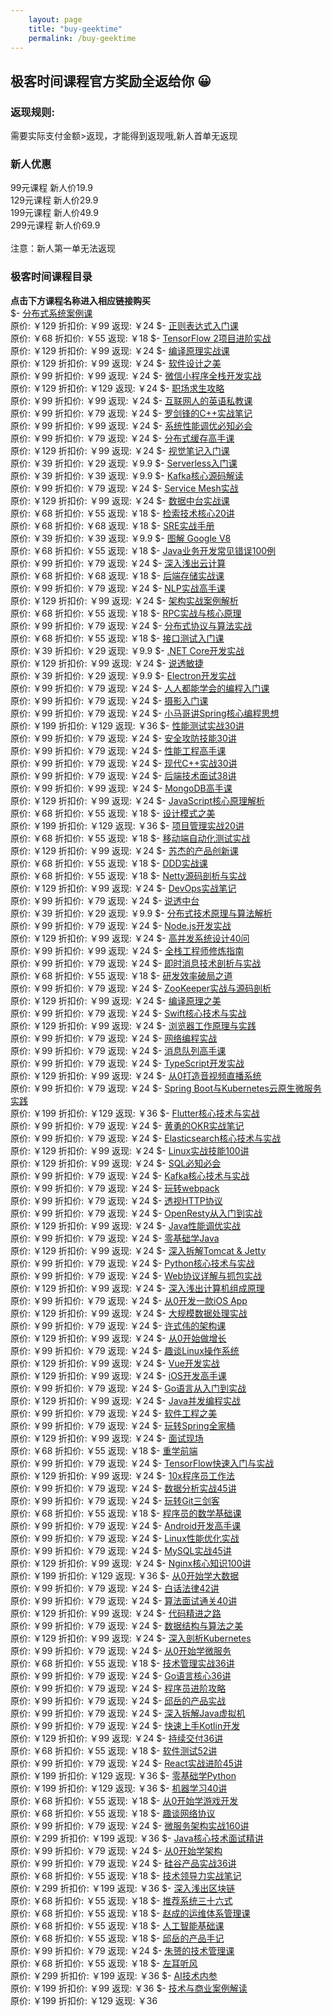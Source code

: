 ```yaml
---
    layout: page
    title: "buy-geektime"
    permalink: /buy-geektime
---
```

## 极客时间课程官方奖励全返给你 😀<br/>
### 返现规则: <br/>
需要实际支付金额>返现，才能得到返现哦,新人首单无返现 <br/>
### 新人优惠
99元课程 新人价19.9 <br/>
129元课程 新人价29.9  <br/>
199元课程 新人价49.9 <br/>
299元课程 新人价69.9 <br/><br/>
注意：新人第一单无法返现<br/>
### 极客时间课程目录 <br/>
 **点击下方课程名称进入相应链接购买** <br/>
$- [分布式系统案例课](https://time.geekbang.org/course/intro/100053601?code=3R0rU3CsrxD9YkSQhp4pATvHgYxKaV05qRaXLelxjW4%3D)<br/> 原价: ￥129 折扣价: ￥99 返现: ￥24 
$- [正则表达式入门课](https://time.geekbang.org/column/intro/100053301?code=l02sShdJb3hnBNcMOtyQXII0nnXpvXHhKzfUYpioRDY%3D)<br/> 原价: ￥68 折扣价: ￥55 返现: ￥18 
$- [TensorFlow 2项目进阶实战](https://time.geekbang.org/course/intro/100053201?code=JsYeFhYpAP2bFMxRsQmE7Yhs9c%2FlJfUSzwOpkMuaUU4%3D)<br/> 原价: ￥129 折扣价: ￥99 返现: ￥24 
$- [编译原理实战课](https://time.geekbang.org/column/intro/100052801?code=RuQkwDRgq2FHCykTGy4cImiftLFYkc8AYetdsV%2FRbZk%3D)<br/> 原价: ￥129 折扣价: ￥99 返现: ￥24 
$- [软件设计之美](https://time.geekbang.org/column/intro/100052601?code=ZYnMe4QzY-zjcmN35w4zFmRhp8AMnHfb2CSwQedMAA8%3D)<br/> 原价: ￥99 折扣价: ￥99 返现: ￥24 
$- [微信小程序全栈开发实战](https://time.geekbang.org/course/intro/100052401?code=Hef1Qv%2FuvaynFrKyEsECC57kzx--YuQ83aiZ4i2diD8%3D)<br/> 原价: ￥129 折扣价: ￥129 返现: ￥24 
$- [职场求生攻略](https://time.geekbang.org/column/intro/100052201?code=bfSxlXR8c6OGaQ1zO8GOriqvI9NGd4UkF8dGIrLD98A%3D)<br/> 原价: ￥99 折扣价: ￥99 返现: ￥24 
$- [互联网人的英语私教课](https://time.geekbang.org/column/intro/100051901?code=lHFfWzhkCgIqkH44ct%2F1Pnhq%2FJM-Ey32%2FR%2FYL3vfCiM%3D)<br/> 原价: ￥99 折扣价: ￥79 返现: ￥24 
$- [罗剑锋的C++实战笔记](https://time.geekbang.org/column/intro/100051801?code=rTOCiRlzlWuX2H24mdscIrdUU1El-c1vFhEqkCRQ-2w%3D)<br/> 原价: ￥99 折扣价: ￥99 返现: ￥24 
$- [系统性能调优必知必会](https://time.geekbang.org/column/intro/100051201?code=Iq5-fcKG1kZm9vLra-6TNj6PMO4z7nmpMNKB8LhF6VI%3D)<br/> 原价: ￥99 折扣价: ￥79 返现: ￥24 
$- [分布式缓存高手课](https://time.geekbang.org/course/intro/100051101?code=VOJds-uLuAtpzJoKLznTXEcRnupjgsiljsFPVBComPU%3D)<br/> 原价: ￥129 折扣价: ￥99 返现: ￥24 
$- [视觉笔记入门课](https://time.geekbang.org/column/intro/100050701?code=Y9CZOjEjS%2FPLIWi1JkNNg6ws4ge0kficT00C4B67kNc%3D)<br/> 原价: ￥39 折扣价: ￥29 返现: ￥9.9 
$- [Serverless入门课](https://time.geekbang.org/column/intro/100050201?code=wo6Jge8Oo6xW4WUejRQNXQ-RS-vB30KXwLyCj%2Fn8%2FbY%3D)<br/> 原价: ￥39 折扣价: ￥39 返现: ￥9.9 
$- [Kafka核心源码解读](https://time.geekbang.org/column/intro/100050101?code=y8Su6M1U0XsHnuYXxuPXZU3EvIXJaXwFdXSVRzb8ltQ%3D)<br/> 原价: ￥99 折扣价: ￥79 返现: ￥24 
$- [Service Mesh实战](https://time.geekbang.org/course/intro/100049401?code=s3D26%2FwFb1Ay03dtk4Bz8BW2t9ywM0amg0RtvIauI3M%3D)<br/> 原价: ￥129 折扣价: ￥99 返现: ￥24 
$- [数据中台实战课](https://time.geekbang.org/column/intro/100049101?code=hpuyDujRuGU2BSop8JHebItkyQqmCtRvhM-TeE2ymK0%3D)<br/> 原价: ￥68 折扣价: ￥55 返现: ￥18 
$- [检索技术核心20讲](https://time.geekbang.org/column/intro/100048401?code=qI4aa4KMYSZoI%2F1ltN-BUkyvQYJUPGrjLDAFxFurmH4%3D)<br/> 原价: ￥68 折扣价: ￥68 返现: ￥18 
$- [SRE实战手册](https://time.geekbang.org/column/intro/100048201?code=5uMCEVck-tEnPLCOC8k6yglPE4AIS5NWl2eG8eGnp00%3D)<br/> 原价: ￥39 折扣价: ￥39 返现: ￥9.9 
$- [图解 Google V8](https://time.geekbang.org/column/intro/100048001?code=fghKX6uN02l8wIxmVHjij%2FHZWn4L9brMwD3LDx24z7A%3D)<br/> 原价: ￥68 折扣价: ￥55 返现: ￥18 
$- [Java业务开发常见错误100例](https://time.geekbang.org/column/intro/100047701?code=J7nyP-f%2Ff1LgXWGia5Ysk6gLWHPe8Ve3-w-WhONbbhE%3D)<br/> 原价: ￥99 折扣价: ￥79 返现: ￥24 
$- [深入浅出云计算](https://time.geekbang.org/column/intro/100046901?code=lK-4nIfgiELnJNRTnLPeLxyCU%2F6hoyDFtKXfwtAxvHw%3D)<br/> 原价: ￥68 折扣价: ￥68 返现: ￥18 
$- [后端存储实战课](https://time.geekbang.org/column/intro/100046801?code=Jba2225J%2F-iMCMUBuwaHqPen6D2mTPHQMgib%2FTtMEcI%3D)<br/> 原价: ￥99 折扣价: ￥79 返现: ￥24 
$- [NLP实战高手课](https://time.geekbang.org/course/intro/100046401?code=B0k3pxFnDRS6uOMRq7O0J14LQHNtyuzS5890PbXP2qA%3D)<br/> 原价: ￥129 折扣价: ￥99 返现: ￥24 
$- [架构实战案例解析](https://time.geekbang.org/column/intro/100046301?code=I93nrtpCajGf7GLbqLvfnNm8sPljhnxNvXGE7vX3FFM%3D)<br/> 原价: ￥68 折扣价: ￥55 返现: ￥18 
$- [RPC实战与核心原理](https://time.geekbang.org/column/intro/100046201?code=H8GeaW-QKVdHFOxsZalbe4hrQVXoHHkIUoJtecTbSO8%3D)<br/> 原价: ￥99 折扣价: ￥79 返现: ￥24 
$- [分布式协议与算法实战](https://time.geekbang.org/column/intro/100046101?code=iB6YQ71ZaUbndAFhye-lczGKqwPgfW3EIw8MBMd68ao%3D)<br/> 原价: ￥68 折扣价: ￥55 返现: ￥18 
$- [接口测试入门课](https://time.geekbang.org/column/intro/100045801?code=IyGLzU6d-uGCEhsxj9g1i1txoWEt5Y4YmWrWw4Qm9bU%3D)<br/> 原价: ￥39 折扣价: ￥29 返现: ￥9.9 
$- [.NET Core开发实战](https://time.geekbang.org/course/intro/100044601?code=yHzcDYmBjihw6EcapgyeVZq69uR3T1O4enkEz2rYAT4%3D)<br/> 原价: ￥129 折扣价: ￥99 返现: ￥24 
$- [说透敏捷](https://time.geekbang.org/column/intro/100044301?code=RL3sEBl4XIqt9IPXuRZ05B%2F9CXEN8f6n0EiFRMZ9xQs%3D)<br/> 原价: ￥39 折扣价: ￥29 返现: ￥9.9 
$- [Electron开发实战](https://time.geekbang.org/course/intro/100044201?code=RGPn5qNOAiDcqDdfEa-GwTZ8BKFrEgSQ6PZRrVjNDZU%3D)<br/> 原价: ￥99 折扣价: ￥79 返现: ￥24 
$- [人人都能学会的编程入门课](https://time.geekbang.org/column/intro/100043901?code=fJSXbd-Xy1sdGN64PI7ETgo7nE%2Fx35zbbng2kNj1RdI%3D)<br/> 原价: ￥99 折扣价: ￥79 返现: ￥24 
$- [摄影入门课](https://time.geekbang.org/column/intro/100043001?code=TwdNnxra%2FTEENraV%2FLaaSVk2Tdbt-1HJUYZVmT3EQO0%3D)<br/> 原价: ￥99 折扣价: ￥79 返现: ￥24 
$- [小马哥讲Spring核心编程思想](https://time.geekbang.org/course/intro/100042601?code=%2FLLV7ZttIwx7LDgf1fAdrY6ufku0idB9TF4MGy-DnFI%3D)<br/> 原价: ￥199 折扣价: ￥129 返现: ￥36 
$- [性能测试实战30讲](https://time.geekbang.org/column/intro/100042501?code=CxSLh1a5VniOL9476BKmoSk3azrIRHKQIa00JgZB2mQ%3D)<br/> 原价: ￥99 折扣价: ￥79 返现: ￥24 
$- [安全攻防技能30讲](https://time.geekbang.org/column/intro/100041701?code=huGfTOB%2FsEY%2FBkd5Kl1-YR4ZZuy0oDSazDtH8rdMt80%3D)<br/> 原价: ￥99 折扣价: ￥79 返现: ￥24 
$- [性能工程高手课](https://time.geekbang.org/column/intro/100041101?code=EyaPJ90Xh%2F1%2FMYLA-tlKdmHZj5GwbJthjjNzU03e0Nc%3D)<br/> 原价: ￥99 折扣价: ￥79 返现: ￥24 
$- [现代C++实战30讲](https://time.geekbang.org/column/intro/100040501?code=ytoDan3CHEwsAImLB0VpiKZNzLQc7uvjgSYwPECS2xQ%3D)<br/> 原价: ￥99 折扣价: ￥79 返现: ￥24 
$- [后端技术面试38讲](https://time.geekbang.org/column/intro/100040201?code=mtjjdQpphGAyhKtmH7b6mk0qiADrWOk-U1xWSkjOHUU%3D)<br/> 原价: ￥99 折扣价: ￥99 返现: ￥24 
$- [MongoDB高手课](https://time.geekbang.org/course/intro/100040001?code=m9DHTnLbJoUijJ%2FnfTiinajoWFor4VbRNZIQjsrvanw%3D)<br/> 原价: ￥129 折扣价: ￥99 返现: ￥24 
$- [JavaScript核心原理解析](https://time.geekbang.org/column/intro/100039701?code=juJgxiZc3ydiT5gmJEWIYaBnxQTD0pZgZPzxfVTbd1M%3D)<br/> 原价: ￥68 折扣价: ￥55 返现: ￥18 
$- [设计模式之美](https://time.geekbang.org/column/intro/100039001?code=3dUAKU0yt2d720rXobJwRWVs6QnLdfT8iRaivNuD8xg%3D)<br/> 原价: ￥199 折扣价: ￥129 返现: ￥36 
$- [项目管理实战20讲](https://time.geekbang.org/column/intro/100038501?code=AIT-GX-Zw1yK0VtCOfLyfRQeBt7tgwN82Khdcjvx-iU%3D)<br/> 原价: ￥68 折扣价: ￥55 返现: ￥18 
$- [移动端自动化测试实战](https://time.geekbang.org/course/intro/100038001?code=oUHTN9D-YSQVG65TsX69VHzxhDDJe1-IQ4JYH1Z69HE%3D)<br/> 原价: ￥129 折扣价: ￥99 返现: ￥24 
$- [苏杰的产品创新课](https://time.geekbang.org/column/intro/100037701?code=ynKzjRSdiCn1IHgn3wQXlmshR93GXNk9ccAXMdirulQ%3D)<br/> 原价: ￥68 折扣价: ￥55 返现: ￥18 
$- [DDD实战课](https://time.geekbang.org/column/intro/100037301?code=EIInihjDAjjh7ppWoV4Rm-xMQumkSkpmzSrH4BdWU5s%3D)<br/> 原价: ￥68 折扣价: ￥55 返现: ￥18 
$- [Netty源码剖析与实战](https://time.geekbang.org/course/intro/100036701?code=CWLv1EP00rULCIzDoc%2FnJgB3DVh8IOqdLjVGxUnE1Zs%3D)<br/> 原价: ￥129 折扣价: ￥99 返现: ￥24 
$- [DevOps实战笔记](https://time.geekbang.org/column/intro/100036601?code=fCUaWpbvGd-vBL2V3YLhKXDZRHcBLMg0DUfxlrDWqb8%3D)<br/> 原价: ￥99 折扣价: ￥79 返现: ￥24 
$- [说透中台](https://time.geekbang.org/column/intro/100036501?code=XMiFZB%2FryBX4YsN0kz1lVN5Dllhg9v2fGyLFnsJUDCo%3D)<br/> 原价: ￥39 折扣价: ￥29 返现: ￥9.9 
$- [分布式技术原理与算法解析](https://time.geekbang.org/column/intro/100036401?code=siKjUTrAtdjxK60lD-Sens799x7613krfGBOdEfGn74%3D)<br/> 原价: ￥99 折扣价: ￥79 返现: ￥24 
$- [Node.js开发实战](https://time.geekbang.org/course/intro/100036001?code=9z8sMpU06QJVD5KzWySH%2FyjzbxqXzXLFZsTuuNsPRW4%3D)<br/> 原价: ￥129 折扣价: ￥99 返现: ￥24 
$- [高并发系统设计40问](https://time.geekbang.org/column/intro/100035801?code=ayw9WYZDNQsGpvivvEE6DnNPeRMMCunNIc%2FVlzN%2FNLw%3D)<br/> 原价: ￥99 折扣价: ￥99 返现: ￥24 
$- [全栈工程师修炼指南](https://time.geekbang.org/column/intro/100035501?code=wDGRlZsMpfJ7tPtRqSmQHVctA5NpI%2F4FmGTCO1zGgZ0%3D)<br/> 原价: ￥99 折扣价: ￥79 返现: ￥24 
$- [即时消息技术剖析与实战](https://time.geekbang.org/column/intro/100034901?code=9tipiYZBPxxoy4zDe8mEWeij9sEYUb4Y95wfha%2Fvt3o%3D)<br/> 原价: ￥68 折扣价: ￥55 返现: ￥18 
$- [研发效率破局之道](https://time.geekbang.org/column/intro/100034501?code=SlWMs4%2FnsYKdc96CuLBXHljDS7VbtEMQ4JjNS6BneOQ%3D)<br/> 原价: ￥99 折扣价: ￥79 返现: ￥24 
$- [ZooKeeper实战与源码剖析](https://time.geekbang.org/course/intro/100034201?code=0nI8vfNv4h9fyof4UW8RkNTpu80wvbGwW8Uq-ru%2FM2k%3D)<br/> 原价: ￥129 折扣价: ￥99 返现: ￥24 
$- [编译原理之美](https://time.geekbang.org/column/intro/100034101?code=jY-HKPAd92YV4W3mkkfppjSLJA%2F6ygcqIzaBm9UmXZE%3D)<br/> 原价: ￥99 折扣价: ￥79 返现: ￥24 
$- [Swift核心技术与实战](https://time.geekbang.org/course/intro/100034001?code=VAY-Sa4CV9rKSDqtY5ADgJ40cAx%2Fu8DtU7jgfE7mBAw%3D)<br/> 原价: ￥129 折扣价: ￥99 返现: ￥24 
$- [浏览器工作原理与实践](https://time.geekbang.org/column/intro/100033601?code=feKjDskHgzPN7rCXXof9aJqsi%2FojP7cKIuq5y8NFccA%3D)<br/> 原价: ￥99 折扣价: ￥79 返现: ￥24 
$- [网络编程实战](https://time.geekbang.org/column/intro/100032701?code=D01Tjm-vPsOAcHDUNbw6yjA0vo-w5Fj%2FibyL%2FvMukc8%3D)<br/> 原价: ￥99 折扣价: ￥79 返现: ￥24 
$- [消息队列高手课](https://time.geekbang.org/column/intro/100032301?code=8ywuP6HIiMHDki%2FOrhG8hJ%2F2%2FZdUSvlW6b5TidmS0n4%3D)<br/> 原价: ￥99 折扣价: ￥79 返现: ￥24 
$- [TypeScript开发实战](https://time.geekbang.org/course/intro/100032201?code=e5peukZMYbZ65Ez5pz4ntKwpV9zDyB54Pyq99JLOgUM%3D)<br/> 原价: ￥129 折扣价: ￥99 返现: ￥24 
$- [从0打造音视频直播系统](https://time.geekbang.org/column/intro/100031801?code=IjXHFZ92RyCZ3IgSBuMEKmK88h%2FYnLE4gna42ZvxLtg%3D)<br/> 原价: ￥99 折扣价: ￥79 返现: ￥24 
$- [Spring Boot与Kubernetes云原生微服务实践 ](https://time.geekbang.org/course/intro/100031401?code=UsiwgAL3LAukH9t-XTObUHK1X5hjY9W%2FdZa7C2w9bwM%3D)<br/> 原价: ￥199 折扣价: ￥129 返现: ￥36 
$- [Flutter核心技术与实战](https://time.geekbang.org/column/intro/100031001?code=f8qvOMu69mP2q843lMjwWsdwDutqE1gsMWebDR9r6rQ%3D)<br/> 原价: ￥99 折扣价: ￥79 返现: ￥24 
$- [黄勇的OKR实战笔记](https://time.geekbang.org/column/intro/100030701?code=EWXs%2FlGdUSETPuXCkr7MDD0O41mfme4TluznhzIlkdA%3D)<br/> 原价: ￥99 折扣价: ￥79 返现: ￥24 
$- [Elasticsearch核心技术与实战](https://time.geekbang.org/course/intro/100030501?code=-uuLfS9Fl0Immf%2FvW83Pe%2F2Fk2UBBFDoT%2FkkMfc1XX4%3D)<br/> 原价: ￥129 折扣价: ￥99 返现: ￥24 
$- [Linux实战技能100讲](https://time.geekbang.org/course/intro/100029601?code=Q8HiKuBQ9iAg4uXRi3Iq4s2T2ZQG4PbkHVfOqeD9hoM%3D)<br/> 原价: ￥129 折扣价: ￥99 返现: ￥24 
$- [SQL必知必会](https://time.geekbang.org/column/intro/100029501?code=02J7rsvfJy3wktytPlHqVv7%2FcKVNGsuwgJqYaMy7H2g%3D)<br/> 原价: ￥99 折扣价: ￥79 返现: ￥24 
$- [Kafka核心技术与实战](https://time.geekbang.org/column/intro/100029201?code=akPMWQWOMbKn164NIX%2F12yQSRRNKKmUFisgEMwT6nfU%3D)<br/> 原价: ￥99 折扣价: ￥79 返现: ￥24 
$- [玩转webpack](https://time.geekbang.org/course/intro/100028901?code=wql1L04w5zJWeOjB1ck3F-0fLnZCH1fMfjfjbW2JM-A%3D)<br/> 原价: ￥99 折扣价: ￥79 返现: ￥24 
$- [透视HTTP协议](https://time.geekbang.org/column/intro/100029001?code=QWVgDmFzf2CSXUR8wpMjRaNeFURF2WnhJTq8Cxx-9dA%3D)<br/> 原价: ￥99 折扣价: ￥79 返现: ￥24 
$- [OpenResty从入门到实战](https://time.geekbang.org/column/intro/100028301?code=vPisTINoquAaMq-2ZWIRc3tN04LX7JyfsYtxvCiUAlU%3D)<br/> 原价: ￥129 折扣价: ￥99 返现: ￥24 
$- [Java性能调优实战](https://time.geekbang.org/column/intro/100028001?code=x68JiyDq9YdnKUKKr75Iq56h49o1dGn4VTWG4HdfB5U%3D)<br/> 原价: ￥99 折扣价: ￥79 返现: ￥24 
$- [零基础学Java](https://time.geekbang.org/course/intro/100027801?code=pZHXj7QGlMiA%2FDVoQr8A9vQWO63H8iGNT%2Fg5H0KPkAI%3D)<br/> 原价: ￥129 折扣价: ￥99 返现: ￥24 
$- [深入拆解Tomcat & Jetty ](https://time.geekbang.org/column/intro/100027701?code=jXgcIbFLF5Jgj8MGtS--Hz-7YzQKL-tAz1K3q0Dz92I%3D)<br/> 原价: ￥99 折扣价: ￥79 返现: ￥24 
$- [Python核心技术与实战](https://time.geekbang.org/column/intro/100026901?code=Fba8wQDRsDPKqHg0hSiRMpscNehqtFD9DU-Sk%2F0GpMY%3D)<br/> 原价: ￥99 折扣价: ￥79 返现: ￥24 
$- [Web协议详解与抓包实战](https://time.geekbang.org/course/intro/100026801?code=hUri931Ffza8cMRV86zVpLexXI7YZUGjyXOfweRr8R4%3D)<br/> 原价: ￥129 折扣价: ￥99 返现: ￥24 
$- [深入浅出计算机组成原理](https://time.geekbang.org/column/intro/100026001?code=ZOGb9f0tRfWHUkYKf3js3EKSiYETma1YhgyPia8-izw%3D)<br/> 原价: ￥99 折扣价: ￥79 返现: ￥24 
$- [从0开发一款iOS App](https://time.geekbang.org/course/intro/100025901?code=YFjmOXZwYfo8XcjNvUfZHpRrC595VG1-Uajmz4OvOuM%3D)<br/> 原价: ￥129 折扣价: ￥99 返现: ￥24 
$- [大规模数据处理实战](https://time.geekbang.org/column/intro/100025301?code=e2kXY885vlQpal9LxbQqnmJlw6ObXrVezLzLVqg-CRc%3D)<br/> 原价: ￥99 折扣价: ￥79 返现: ￥24 
$- [许式伟的架构课](https://time.geekbang.org/column/intro/100025201?code=8qWWoGkoPp6ipk8lX3Ri0imlEi002NjtlRFEXxJ3GT8%3D)<br/> 原价: ￥129 折扣价: ￥99 返现: ￥24 
$- [从0开始做增长](https://time.geekbang.org/column/intro/100025001?code=TWWky67C52RtN5o8v9SlV2rsTA7E1FMPZJV2nU%2FN58k%3D)<br/> 原价: ￥99 折扣价: ￥79 返现: ￥24 
$- [趣谈Linux操作系统](https://time.geekbang.org/column/intro/100024701?code=7c1XE8wp0373qwjfvedvkmNWmZ31fMD0Mlph7n6-1tA%3D)<br/> 原价: ￥129 折扣价: ￥99 返现: ￥24 
$- [Vue开发实战](https://time.geekbang.org/course/intro/100024601?code=3kfU2GRQNErzedgt-NaGLMb5jEgEX-dunXWH9iH5NC8%3D)<br/> 原价: ￥129 折扣价: ￥99 返现: ￥24 
$- [iOS开发高手课](https://time.geekbang.org/column/intro/100024501?code=ebnt6Uz4reOR10Mb3kheL7qQe8dy0Lh3u3Jb7ARBxWc%3D)<br/> 原价: ￥99 折扣价: ￥79 返现: ￥24 
$- [Go语言从入门到实战](https://time.geekbang.org/course/intro/100024001?code=zzFLkm3JLY1H7aq%2Fe-fpB83WJOOSIWNqO9i0jZ0FvY8%3D)<br/> 原价: ￥129 折扣价: ￥99 返现: ￥24 
$- [Java并发编程实战](https://time.geekbang.org/column/intro/100023901?code=tmIkaA2NEUxn1YFDW4L%2FWOaMC3qA8D0OcL7qS6bM9LQ%3D)<br/> 原价: ￥99 折扣价: ￥79 返现: ￥24 
$- [软件工程之美](https://time.geekbang.org/column/intro/100023701?code=o3sEDbDQwHFRPj6TuITUBQ7R2L51D6r7-WIiYy%2FTsow%3D)<br/> 原价: ￥99 折扣价: ￥79 返现: ￥24 
$- [玩转Spring全家桶](https://time.geekbang.org/course/intro/100023501?code=G3ppGrhQLd8YKy6jhXiKfTqiFKdiuBj5s4VLau73Uw8%3D)<br/> 原价: ￥129 折扣价: ￥99 返现: ￥24 
$- [面试现场](https://time.geekbang.org/column/intro/100023401?code=0WS8bFccuYHcWUI4960KHRf65qmPc4NWlw%2F%2FRavABLM%3D)<br/> 原价: ￥68 折扣价: ￥55 返现: ￥18 
$- [重学前端](https://time.geekbang.org/column/intro/100023201?code=Nu%2FwbKUHDnJB0r7PTrwKgrh1PEROSQ4sFu0E6do%2FurM%3D)<br/> 原价: ￥99 折扣价: ￥79 返现: ￥24 
$- [TensorFlow快速入门与实战](https://time.geekbang.org/course/intro/100023001?code=djjPMR692lK-qWMENkC%2Fmzt7GesVltqUuRIO7ZftDSU%3D)<br/> 原价: ￥129 折扣价: ￥99 返现: ￥24 
$- [10x程序员工作法](https://time.geekbang.org/column/intro/100022301?code=yFpZgzlWfbl%2Fl653v18rUoIOD8NuDg9Mytk6DvhAf-s%3D)<br/> 原价: ￥99 折扣价: ￥79 返现: ￥24 
$- [数据分析实战45讲](https://time.geekbang.org/column/intro/100021701?code=4TbttfHBeSHjIcJ2MLijge2jad3UYyfPBEZmRq08PsM%3D)<br/> 原价: ￥99 折扣价: ￥79 返现: ￥24 
$- [玩转Git三剑客](https://time.geekbang.org/course/intro/100021601?code=M8htDyqjAz6lXQdihTEu6AbSnWZk5WYn8lKceMTylJI%3D)<br/> 原价: ￥68 折扣价: ￥55 返现: ￥18 
$- [程序员的数学基础课](https://time.geekbang.org/column/intro/100021201?code=QZ0VTX4eFkiRU8MnhBFV-9UzMBgx1pUrwOezVHuhXKM%3D)<br/> 原价: ￥99 折扣价: ￥79 返现: ￥24 
$- [Android开发高手课](https://time.geekbang.org/column/intro/100021101?code=XmyvRDgmzjJxav%2FvNU4f0L25ldCU-N2eJMwPJb8cZMU%3D)<br/> 原价: ￥99 折扣价: ￥79 返现: ￥24 
$- [Linux性能优化实战](https://time.geekbang.org/column/intro/100020901?code=vLyOVIMpxeofr9461mqlsZK5YdVvCCSfSqAKTBDw8D0%3D)<br/> 原价: ￥99 折扣价: ￥79 返现: ￥24 
$- [MySQL实战45讲](https://time.geekbang.org/column/intro/100020801?code=I-LmrPxCC7Cjuk8ADuBMLQHWgjr%2FLDokd-Re5ASuYsI%3D)<br/> 原价: ￥129 折扣价: ￥99 返现: ￥24 
$- [Nginx核心知识100讲](https://time.geekbang.org/course/intro/100020301?code=qIg%2F8FChh8LJddaFFoFGc5znBL6w0rLeCjwVM8zvjFk%3D)<br/> 原价: ￥199 折扣价: ￥129 返现: ￥36 
$- [从0开始学大数据](https://time.geekbang.org/column/intro/100020201?code=TnehjfGGp-xy68TQAbfo6-Nq22HrgpbXPKS7ji2kzWQ%3D)<br/> 原价: ￥99 折扣价: ￥79 返现: ￥24 
$- [白话法律42讲](https://time.geekbang.org/column/intro/100020001?code=tmCoqqn5koi2Z-geS1nptOWE7Gt4wfRAbnYOh-JQG6k%3D)<br/> 原价: ￥99 折扣价: ￥79 返现: ￥24 
$- [算法面试通关40讲](https://time.geekbang.org/course/intro/100019701?code=LYDeJg6YC00thfKebNE6GFQzO0CCX3RvKODaqmmTA2g%3D)<br/> 原价: ￥129 折扣价: ￥99 返现: ￥24 
$- [代码精进之路](https://time.geekbang.org/column/intro/100019601?code=aS-fR4Czl8MCqP%2FYP1x2Sk%2FjdAnpVuE5mVEzHoLnhpo%3D)<br/> 原价: ￥99 折扣价: ￥79 返现: ￥24 
$- [数据结构与算法之美](https://time.geekbang.org/column/intro/100017301?code=clcLa7-IKpYws8Y58r1oKBvaDVNI1F7Y638aj9zrDtM%3D)<br/> 原价: ￥129 折扣价: ￥99 返现: ￥24 
$- [深入剖析Kubernetes](https://time.geekbang.org/column/intro/100015201?code=mrTgLUd42Ivsqk0-lZqgmAKPiGcMXZo78MSbiqAXSVw%3D)<br/> 原价: ￥99 折扣价: ￥79 返现: ￥24 
$- [从0开始学微服务](https://time.geekbang.org/column/intro/100014401?code=SYRGcGeEDOcIzqGWQeh9DYGqWUNRuwavXQePHctJKEU%3D)<br/> 原价: ￥68 折扣价: ￥55 返现: ￥18 
$- [技术管理实战36讲](https://time.geekbang.org/column/intro/100014301?code=xZDbP32bVLaue9qV4V1UKYGs4a1yexUSphYGkODzxMw%3D)<br/> 原价: ￥99 折扣价: ￥79 返现: ￥24 
$- [Go语言核心36讲](https://time.geekbang.org/column/intro/100013101?code=M1rKnYW%2FTOMKpyPLEQvsZbwXeR%2FopWt1oZ-6ZfDn6t0%3D)<br/> 原价: ￥99 折扣价: ￥79 返现: ￥24 
$- [程序员进阶攻略](https://time.geekbang.org/column/intro/100012101?code=QQKHWLd3zShX-V7EQ4KWTAeRMmyC3QW2QYe-zWImM6Y%3D)<br/> 原价: ￥99 折扣价: ￥79 返现: ￥24 
$- [邱岳的产品实战](https://time.geekbang.org/column/intro/100012001?code=DgLiH7o6sR9Qx0smfRtyGt-WrGKpv59m8P7oLhRLok4%3D)<br/> 原价: ￥99 折扣价: ￥79 返现: ￥24 
$- [深入拆解Java虚拟机](https://time.geekbang.org/column/intro/100010301?code=BzF8h-VB%2FsKVlpH7KI8KgaOfGz8tFKuhbvzXKbeqq-Q%3D)<br/> 原价: ￥99 折扣价: ￥79 返现: ￥24 
$- [快速上手Kotlin开发](https://time.geekbang.org/course/intro/100009801?code=UbC7T84sSqio6RSkhhv6XwrFe%2FekwCgnrUS5dPYm0AE%3D)<br/> 原价: ￥129 折扣价: ￥99 返现: ￥24 
$- [持续交付36讲](https://time.geekbang.org/column/intro/100009701?code=iM74mAPF%2Fjytv3Hz4nsIfj%2FLmN7L7VxSmEENzv9x5%2Fs%3D)<br/> 原价: ￥68 折扣价: ￥55 返现: ￥18 
$- [软件测试52讲](https://time.geekbang.org/column/intro/100009601?code=ApTCGnvNSrhHSynAUWzpLqLpI9tdQATrwwJrWr2OS7s%3D)<br/> 原价: ￥99 折扣价: ￥79 返现: ￥24 
$- [React实战进阶45讲](https://time.geekbang.org/course/intro/100009301?code=3cI%2Fj-%2FAk8-vGUejQCXrRIywKHaBTs%2FCDEy9VgKW6UM%3D)<br/> 原价: ￥199 折扣价: ￥129 返现: ￥36 
$- [零基础学Python](https://time.geekbang.org/course/intro/100008801?code=hNS%2FXwNiQL6dSfPt83mAcB5yZLZ2f5izuI-j2ZI1%2FHc%3D)<br/> 原价: ￥199 折扣价: ￥129 返现: ￥36 
$- [机器学习40讲](https://time.geekbang.org/column/intro/100008701?code=VXh6Pj9pX3D7rEkYvzt53Xc7COb7oFgco50LSDxevdc%3D)<br/> 原价: ￥68 折扣价: ￥55 返现: ￥18 
$- [从0开始学游戏开发](https://time.geekbang.org/column/intro/100007201?code=DZzLRJOOj9KmS5doKC8nLUXVP3Wu9RIhGH1Ly9tLrNs%3D)<br/> 原价: ￥68 折扣价: ￥55 返现: ￥18 
$- [趣谈网络协议](https://time.geekbang.org/column/intro/100007101?code=8EeUhL%2FYu32q8xYFPUZAMmfFQLkrSjI1TrF0KlPp2Is%3D)<br/> 原价: ￥99 折扣价: ￥79 返现: ￥24 
$- [微服务架构实战160讲](https://time.geekbang.org/course/intro/100007001?code=Qr9frvNV3S6VOlNTdacJDihEoiWW2IOUBg99O7REtK4%3D)<br/> 原价: ￥299 折扣价: ￥199 返现: ￥36 
$- [Java核心技术面试精讲](https://time.geekbang.org/column/intro/100006701?code=OykmhXb4oH1u3LIXxoCOHDV5GiuwkOPGZOOiGuZYCB0%3D)<br/> 原价: ￥99 折扣价: ￥79 返现: ￥24 
$- [从0开始学架构](https://time.geekbang.org/column/intro/100006601?code=X3csPVetB19UTo20gkiNwknT0IDZH1ePar9snZCRaOA%3D)<br/> 原价: ￥99 折扣价: ￥79 返现: ￥24 
$- [硅谷产品实战36讲](https://time.geekbang.org/column/intro/100006501?code=RSLpRLlco0J6oArTIlK31w81omzQRYtIxj9RlEOnfjw%3D)<br/> 原价: ￥68 折扣价: ￥55 返现: ￥18 
$- [技术领导力实战笔记](https://time.geekbang.org/column/intro/100006201?code=LqFJGG%2F6YwTWlN9Ojm%2FJRaGpD6Bwh0wH9VZvYwpvPto%3D)<br/> 原价: ￥299 折扣价: ￥199 返现: ￥36 
$- [深入浅出区块链](https://time.geekbang.org/column/intro/100005701?code=LkdswHFr72sE5mhEFqIDfVxBA4dWK8BH6%2Fl9zzeip-0%3D)<br/> 原价: ￥68 折扣价: ￥55 返现: ￥18 
$- [推荐系统三十六式](https://time.geekbang.org/column/intro/100005101?code=KMzP-F2uhFEIsa5XM4huAZqlj3t038WRwG9-PBrUIKk%3D)<br/> 原价: ￥68 折扣价: ￥55 返现: ￥18 
$- [赵成的运维体系管理课](https://time.geekbang.org/column/intro/100003401?code=lY-9y2uuto0Zczj0DvIuqXGWG5AScXiJ2G%2Fa8WbfzzM%3D)<br/> 原价: ￥68 折扣价: ￥55 返现: ￥18 
$- [人工智能基础课](https://time.geekbang.org/column/intro/100003101?code=d6K3ZjZE7%2FBr5P7B%2FMjlaB0MmXLvzY9AEgEgS3scpsE%3D)<br/> 原价: ￥68 折扣价: ￥55 返现: ￥18 
$- [邱岳的产品手记](https://time.geekbang.org/column/intro/100002601?code=CDtjbzaLED%2FxpMP7mJK9ufbMSzI5dN2KK2JFovMogS0%3D)<br/> 原价: ￥99 折扣价: ￥79 返现: ￥24 
$- [朱赟的技术管理课](https://time.geekbang.org/column/intro/100002401?code=0PsFBbCgGMSIuq9HMXuH9jsQinaSU8rgg77NWr0euXA%3D)<br/> 原价: ￥68 折扣价: ￥55 返现: ￥18 
$- [左耳听风](https://time.geekbang.org/column/intro/100002201?code=4MMomJ7YFXfhQXCMj6T2ZKsHilSHh1ezvxhoUjEJvN8%3D)<br/> 原价: ￥299 折扣价: ￥199 返现: ￥36 
$- [AI技术内参](https://time.geekbang.org/column/intro/100002101?code=ExZsQmhIfubUNscnRQ8eV8RcNetSiCyKxOlHmjodDF8%3D)<br/> 原价: ￥199 折扣价: ￥99 返现: ￥36 
$- [技术与商业案例解读](https://time.geekbang.org/column/intro/100001901?code=Lk2-HvC4gisiR-96slni-yBYOlaa8jC0p4J9eZUkA7s%3D)<br/> 原价: ￥199 折扣价: ￥129 返现: ￥36 
